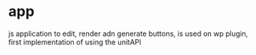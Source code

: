 # app
js application to edit, render adn generate buttons, is used on wp plugin, first implementation of using the unitAPI
